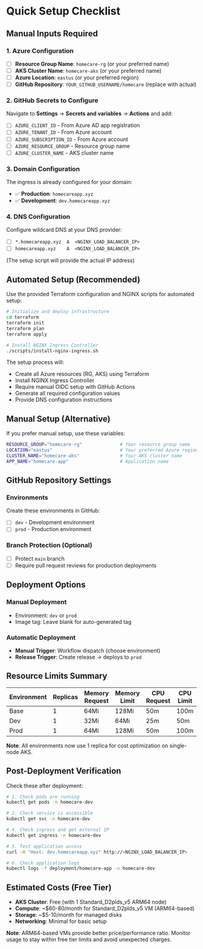 # Quick Setup Checklist

## Manual Inputs Required

### 1. Azure Configuration
- [ ] **Resource Group Name**: `homecare-rg` (or your preferred name)
- [ ] **AKS Cluster Name**: `homecare-aks` (or your preferred name)
- [ ] **Azure Location**: `eastus` (or your preferred region)
- [ ] **GitHub Repository**: `YOUR_GITHUB_USERNAME/homecare` (replace with actual)

### 2. GitHub Secrets to Configure
Navigate to **Settings** → **Secrets and variables** → **Actions** and add:

- [ ] `AZURE_CLIENT_ID` - From Azure AD app registration
- [ ] `AZURE_TENANT_ID` - From Azure account
- [ ] `AZURE_SUBSCRIPTION_ID` - From Azure account
- [ ] `AZURE_RESOURCE_GROUP` - Resource group name
- [ ] `AZURE_CLUSTER_NAME` - AKS cluster name

### 3. Domain Configuration
The ingress is already configured for your domain:

- ✅ **Production**: `homecareapp.xyz`
- ✅ **Development**: `dev.homecareapp.xyz`

### 4. DNS Configuration
Configure wildcard DNS at your DNS provider:
- [ ] `*.homecareapp.xyz  A  <NGINX_LOAD_BALANCER_IP>`
- [ ] `homecareapp.xyz    A  <NGINX_LOAD_BALANCER_IP>`

(The setup script will provide the actual IP address)

## Automated Setup (Recommended)

Use the provided Terraform configuration and NGINX scripts for automated setup:

```bash
# Initialize and deploy infrastructure
cd terraform
terraform init
terraform plan
terraform apply

# Install NGINX Ingress Controller
./scripts/install-nginx-ingress.sh
```

The setup process will:
- Create all Azure resources (RG, AKS) using Terraform
- Install NGINX Ingress Controller
- Require manual OIDC setup with GitHub Actions
- Generate all required configuration values
- Provide DNS configuration instructions

## Manual Setup (Alternative)

If you prefer manual setup, use these variables:

```bash
RESOURCE_GROUP="homecare-rg"              # Your resource group name
LOCATION="eastus"                         # Your preferred Azure region
CLUSTER_NAME="homecare-aks"               # Your AKS cluster name
APP_NAME="homecare-app"                   # Application name
```

## GitHub Repository Settings

### Environments
Create these environments in GitHub:
- [ ] `dev` - Development environment
- [ ] `prod` - Production environment

### Branch Protection (Optional)
- [ ] Protect `main` branch
- [ ] Require pull request reviews for production deployments

## Deployment Options

### Manual Deployment
- Environment: `dev` or `prod`
- Image tag: Leave blank for auto-generated tag

### Automatic Deployment
- **Manual Trigger**: Workflow dispatch (choose environment)
- **Release Trigger**: Create release → deploys to `prod`

## Resource Limits Summary

| Environment | Replicas | Memory Request | Memory Limit | CPU Request | CPU Limit |
|-------------|----------|----------------|--------------|-------------|-----------|
| Base        | 1        | 64Mi           | 128Mi        | 50m         | 100m      |
| Dev         | 1        | 32Mi           | 64Mi         | 25m         | 50m       |
| Prod        | 1        | 64Mi           | 128Mi        | 50m         | 100m      |

**Note**: All environments now use 1 replica for cost optimization on single-node AKS.

## Post-Deployment Verification

Check these after deployment:

```bash
# 1. Check pods are running
kubectl get pods -n homecare-dev

# 2. Check service is accessible
kubectl get svc -n homecare-dev

# 4. Check ingress and get external IP
kubectl get ingress -n homecare-dev

# 5. Test application access
curl -H "Host: dev.homecareapp.xyz" http://<NGINX_LOAD_BALANCER_IP>

# 6. Check application logs
kubectl logs -f deployment/homecare-app -n homecare-dev
```

## Estimated Costs (Free Tier)

- **AKS Cluster**: Free (with 1 Standard_D2plds_v5 ARM64 node)
- **Compute**: ~$60-80/month for Standard_D2plds_v5 VM (ARM64-based)
- **Storage**: ~$5-10/month for managed disks
- **Networking**: Minimal for basic setup

**Note**: ARM64-based VMs provide better price/performance ratio. Monitor usage to stay within free tier limits and avoid unexpected charges.
